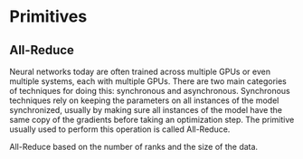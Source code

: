 # Primitives

## All-Reduce

Neural networks today are often trained across multiple GPUs or even multiple systems, each with multiple GPUs. There are two main categories of techniques for doing this: synchronous and asynchronous. Synchronous techniques rely on keeping the parameters on all instances of the model synchronized, usually by making sure all instances of the model have the same copy of the gradients before taking an optimization step. The primitive usually used to perform this operation is called All-Reduce.

All-Reduce based on the number of ranks and the size of the data.
